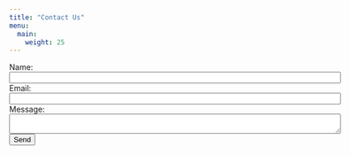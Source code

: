 ```yaml
---
title: "Contact Us"
menu:
  main:
    weight: 25
---
```


<style type="text/css">
	form{
		width: 100%;
		width: 600px;
	}

	input[type=email],
	input[type=text],
	textarea{
		width: 100%;
	}
</style>

<form action="https://formspree.io/ricardo@feliciano.tech" method="POST">
	<label for="name">Name:</label><br />
	<input type="text" name="name" /><br />
	<label for="_replyto">Email:</label><br />
	<input type="email" name="_replyto" /><br />
	<label for="message">Message:</label><br />
	<textarea name="message"></textarea><br />
	<input type="submit" value="Send" />
</form>
